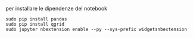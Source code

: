 per installare le dipendenze del notebook

```
sudo pip install pandas
sudo pip install qgrid
sudo jupyter nbextension enable --py --sys-prefix widgetsnbextension
```
